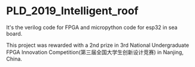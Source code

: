 # PLD_2019_Intelligent_roof
It's the verilog code for FPGA and micropython code for esp32 in sea board. 

This project was rewarded with a 2nd prize in 3rd National Undergraduate FPGA Innovation Competition(第三届全国大学生创新设计竞赛) in Nanjing, China.
